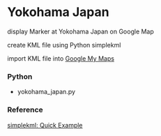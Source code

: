 Yokohama Japan
===============

display Marker at Yokohama Japan on Google Map

create KML file using Python simplekml

import KML file into [Google My Maps](https://www.google.com//intl/en/maps/about/mymaps/)

### Python
- yokohama_japan.py

### Reference
[simplekml: Quick Example](https://simplekml.readthedocs.io/en/latest/gettingstarted.html#quick-example)

